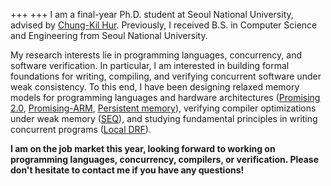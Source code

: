 +++
+++
I am a final-year Ph.D. student at Seoul National University,
advised by [Chung-Kil Hur](https://sf.snu.ac.kr/gil.hur/).
Previously, I received B.S. in Computer Science and Engineering from Seoul National University.

My research interests lie in programming languages, concurrency, and software verification.
In particular, I am interested in building formal foundations for
writing, compiling, and verifying concurrent software under weak consistency.
To this end, I have been 
designing relaxed memory models for programming languages and hardware architectures
([Promising 2.0](https://sf.snu.ac.kr/promising2.0/),
[Promising-ARM](https://sf.snu.ac.kr/promising-arm-riscv/),
[Persistent memory](https://cp.kaist.ac.kr/pmem)),
verifying compiler optimizations under weak memory
([SEQ](https://sf.snu.ac.kr/promising-seq/)),
and studying fundamental principles in writing concurrent programs
([Local DRF](https://sf.snu.ac.kr/promising-ldrf/)).

**I am on the job market this year, looking forward to working on
programming languages, concurrency, compilers, or verification.
Please don't hesitate to contact me if you have any questions!**
